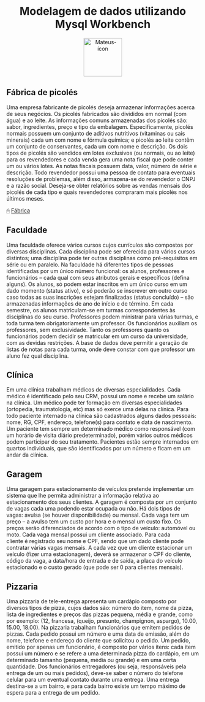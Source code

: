 <div style="display: inline_block" align="center">
  <h1>Modelagem de dados utilizando Mysql Workbench</h1>
  <img align="center" alt="Mateus-ícon" height="100" width="100" src="https://cdn.jsdelivr.net/gh/devicons/devicon/icons/mysql/mysql-original-wordmark.svg">
</div>

## Fábrica de picolés

Uma empresa fabricante de picolés deseja armazenar informações acerca de seus negócios. Os
picolés fabricados são divididos em normal (com água) e ao leite. As informações comuns
armazenadas dos picolés são: sabor, ingredientes, preço e tipo da embalagem. Especificamente, picolés normais possuem um conjunto de aditivos nutritivos (vitaminas ou sais minerais) cada
um com nome e fórmula química; e picolés ao leite contêm um conjunto de conservantes, cada
um com nome e descrição. Os dois tipos de picolés são vendidos em lotes exclusivos (ou normais, ou ao leite) para os revendedores e cada venda gera uma nota fiscal que pode conter um ou vários lotes. As notas fiscais possuem data, valor, número de série e descrição. Todo revendedor
possui uma pessoa de contato para eventuais resoluções de problemas, além disso, armazena-se
do revendedor o CNPJ e a razão social. Deseja-se obter relatórios sobre as vendas mensais dos
picolés de cada tipo e quais revendedores compraram mais picolés nos últimos meses.

🖱 [Fábrica](https://github.com/Mat3usCod3/Modelagem-de-dados/blob/main/Fabrica_Picoles_IMG.png)

## Faculdade 

Uma faculdade oferece vários cursos cujos currículos são compostos por diversas disciplinas. Cada disciplina pode ser oferecida para vários
cursos distintos; uma disciplina pode ter outras disciplinas como pré-requisitos em série ou em paralelo. Na faculdade há diferentes tipos de
pessoas identificadas por um único número funcional: os alunos, professores e funcionários – cada qual com seus atributos gerais e específicos
(defina alguns). Os alunos, só podem estar inscritos em um único curso em um dado momento (status ativo), e só
poderão se inscrever em outro curso caso todas as suas inscrições estejam finalizadas (status concluído) – são armazenadas informações de ano
de início e de término. Em cada semestre, os alunos matriculam-se em turmas correspondentes às disciplinas do seu curso. Professores podem
ministrar para várias turmas, e toda turma tem obrigatoriamente um professor. Os funcionários auxiliam os professores, sem exclusividade.
Tanto os professores quanto os funcionários podem decidir se matricular em um curso da universidade, com as devidas restrições. A base de
dados deve permitir a geração de listas de notas para cada turma, onde deve constar com que professor um aluno fez qual disciplina.

## Clínica

Em uma clínica trabalham médicos de diversas especialidades. Cada médico é identificado pelo seu CRM, possui um nome e recebe 
um salário na clínica. Um médico pode ter formação em diversas especialidades (ortopedia, traumatologia, etc) mas só exerce uma 
delas na clínica. Para todo paciente internado na clínica são cadastrados alguns dados pessoais: nome, RG, CPF, endereço, telefone(s) 
para contato e data de nascimento. Um paciente tem sempre um determinado médico como responsável (com um horário de visita 
diário predeterminado), porém vários outros médicos podem participar do seu tratamento. Pacientes estão sempre internados em 
quartos individuais, que são identificados por um número e ficam em um andar da clínica.

## Garagem

Uma	 garagem	 para	 estacionamento	 de	 veículos	 pretende	 implementar	 um	 sistema	 que	 lhe	 permita	 administrar	 a	 informação	 relativa	 ao	
estacionamento	dos	seus	clientes.	A	garagem	é	composta	por	um	conjunto	de	vagas	cada	uma	podendo	estar	ocupada	ou	não.	Há	dois	tipos	de	
vagas:	avulsa	(se	houver	disponibilidade)	ou	mensal.	Cada	vaga	tem	um	preço	–	a	avulso	tem	um	custo	por	hora	e	o	mensal	um	custo	fixo.	Os	
preços	 serão	 diferenciados	 de	acordo	com	 o	tipo	 de	veículo:	automóvel	 ou	moto.	Cada	vaga	mensal	 possui	 um	cliente	associado. Para	cada	
cliente	é	registrado	seu	nome	e	CPF,	sendo	que	um	dado	cliente	pode	contratar	várias	vagas	mensais.	A	cada	vez	que	um	cliente	estacionar	um	
veículo	(fizer	uma	estacionagem),	deverá	se	armazenar	o	CPF	do	cliente,	código	da	vaga,	a	data/hora	de	entrada	e	de	saída,	a	placa	do	veículo	
estacionado	e	o	custo	gerado	(que	pode	ser	0	para	clientes	mensais).

## Pizzaria

Uma pizzaria de tele-entrega apresenta um cardápio composto por diversos tipos de pizza, cujos dados são: número do item, nome da 
pizza, lista de ingredientes e preços das pizzas pequena, média e grande, como por exemplo: (12, francesa, (queijo, presunto, 
champignon, aspargo), 10.00, 15.00, 18.00). Na pizzaria trabalham funcionários que emitem pedidos de pizzas. Cada pedido possui 
um número e uma data de emissão, além do nome, telefone e endereço do cliente que solicitou o pedido. Um pedido, emitido por 
apenas um funcionário, é composto por vários itens: cada item possui um número e se refere a uma determinada pizza do cardápio, 
em um determinado tamanho (pequena, média ou grande) e em uma certa quantidade. Dos funcionários entregadores (ou seja, 
responsáveis pela entrega de um ou mais pedidos), deve-se saber o número do telefone celular para um eventual contato durante uma 
entrega. Uma entrega destina-se a um bairro, e para cada bairro existe um tempo máximo de espera para a entrega de um pedido.


